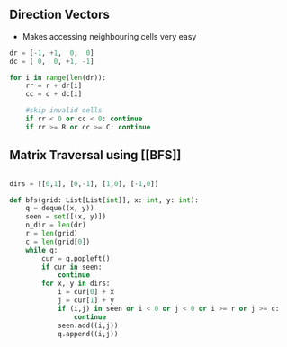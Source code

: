 ---
---

## Direction Vectors
- Makes accessing neighbouring cells very easy

```python
dr = [-1, +1,  0,  0]
dc = [ 0,  0, +1, -1]

for i in range(len(dr)):
	rr = r + dr[i]
	cc = c + dc[i]

	#skip invalid cells
	if rr < 0 or cc < 0: continue
	if rr >= R or cc >= C: continue

```


## Matrix Traversal using [[BFS]]

```python

dirs = [[0,1], [0,-1], [1,0], [-1,0]]

def bfs(grid: List[List[int]], x: int, y: int):
	q = deque((x, y))
	seen = set([(x, y)])
	n_dir = len(dr)
	r = len(grid)
	c = len(grid[0])
	while q:
		cur = q.popleft()
		if cur in seen:
			continue
		for x, y in dirs:
			i = cur[0] + x
			j = cur[1] + y
			if (i,j) in seen or i < 0 or j < 0 or i >= r or j >= c:
				continue
		 	seen.add((i,j))
		 	q.append((i,j))
	

```

